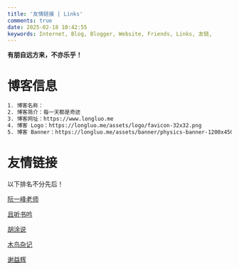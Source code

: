 ```yaml
---
title: '友情链接 | Links'
comments: true
date: 2025-02-18 10:42:55
keywords: Internet, Blog, Blogger, Website, Friends, Links, 友链, 
---
```



**有朋自远方来，不亦乐乎！**



# 博客信息

```txt
1. 博客名称：
2. 博客简介：每一天都是奇迹
3. 博客网址：https://www.longluo.me
4. 博客 Logo：https://longluo.me/assets/logo/favicon-32x32.png
5. 博客 Banner：https://longluo.me/assets/banner/physics-banner-1200x450.jpg
```


# 友情链接

以下排名不分先后！

[阮一峰老师](https://www.ruanyifeng.com/)

[且听书吟](https://yufan.me/)

[胡涂说](https://hutusi.com/)

[木鸟杂记](https://www.qtmuniao.com/)

[谢益辉](https://yihui.org/)




